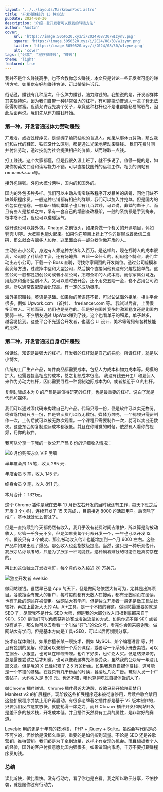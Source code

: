 ```yaml
---
layout: '../../layouts/MarkdownPost.astro'
title: '开发者赚钱的 10 种方法'
pubDate: 2024-08-30
description: '介绍一些开发者可以做到的转钱方法'
author: 'Austin'
cover:
    url: 'https://image.5050520.xyz/i/2024/08/30/w1zynv.png'
    square: 'https://image.5050520.xyz/i/2024/08/30/w1zynv.png'
    twitter: 'https://image.5050520.xyz/i/2024/08/30/w1zynv.png'
    alt: 'cover'
tags: ["分享", "程序员赚钱", "赚钱"]
theme: 'light'
featured: true
---
```


我并不是什么赚钱高手，也不会教你怎么赚钱，本文只是讨论一些开发者可能的赚钱方式。如果你有好的赚钱方法，可以悄悄告诉我。

俗话说，赚钱有几种层次，什么体力赚钱，脑力赚钱的。我想说的是，开发者群体其实很特殊。因为我们自带一种非常强大的杠杆，有可能撬动普通人一辈子也无法获得的财富。但请允许我先卖个关子，毕竟这种杠杆也不是谁都能轻易驾驭的，因此后面再说。我们先从体力赚钱开始。

### 第一种，开发者通过体力劳动赚钱

开发者，或者说程序员，是掌握了编码技能的普通人。如果从事体力劳动，那么我们和古代的鞋匠、铁匠没什么区别，都是通过光荣地劳动来赚钱。
我们花费时间并付出劳动，通过技能为社会提供相应的价值，从而赚取一点钱。

打工赚钱。这个大家都懂，但是我很久没上班了，就不多说了。值得一提的是，如果你的英文口语和读写能力不错，可以直接找国外的远程工作。相关的网站有 remoteok.com等。

接外包赚钱。外包大概分两种，国内的和国外的。

国内的外包多种多样。我们可以主动从淘宝联系程序开发相关的店铺，问他们缺不缺兼职程序员。一般这种店铺都有相应的群聊，我们可以加入并抢单。但是国内的外包实在是卷，一般毕业辅助类单子也只有几百块钱。可以说，非常的血汗了。而且有些人是接单之神，早有一套自己的增删查改框架，一般的系统都是手到擒来。根本卷不过，但也可以碰碰运气。

做开源也可以接外包。Chatgpt 之前很火，如果你做一个相关的开源项目，例如套壳 UI等。大概率也能火起来。如果你在项目上挂上了你的群聊或者微信二维码，那么就会有很多人加你，这里面会有一部分找你做开发的人。

主动出击小公司，身边有人靠这种方法年入百万。是这样的，现在招聘人的成本很高，公司除了付给你工资，还有场地费、五险一金什么的。利用这个特点，我们主动出击小公司。下载一个 Boss 直聘，寻找你家周围的开发岗位。通过公司规模和薪资等方法，过滤掉中型和大型公司，然后挨个直接问他有没有兴趣找接单的。这些公司一般都是初创公司或者小型公司，招聘全职的人成本高。而你家离公司近，用起来和全职区别不大，又可以随时去开会，还不用交五险一金，也不占用公司资源。所以通常匹配度会比较高。有一定的成功概率。

海外兼职赚钱，英语是基础。如果你的英语还不错，可以试试海外接单。相关平台很多，例如 Upwork.com （首推）、 freelancer.com 等。 我试过后者，上面很多印度人。可想而已，他们也是挺卷的。但是好在国外竞争的激烈程度还是比国内要弱一些。不少朋友通过 UpWork赚到了钱。这个也看单子的积累，单子越多，越容易接到。这些平台不光适合开发者，也适合 UI 设计、美术等等拥有各种技能的朋友。

### 第二种，开发者通过自身杠杆赚钱

俗话说，知识是最强大的杠杆。开发者的杠杆就是自己的技能。所谓杠杆，就是以小博大。

传统的工厂生产产品，每件商品都需要成本，包括人力成本和物力成本等。规模的扩大，也需要提高相应的成本，总之复制成本很高。
我没有钱去开工厂和雇佣人来作为劳动力杠杆，因此需要寻找一种复制边际成本为0，或者接近于 0 的杠杆。

复制边际成本为 0 的产品是最值得研究的杠杆，也是最重要的杠杆。说白了就是代码和媒体。

我们可以通过写代码来构建自己的产品。代码只写一份，但是软件可以卖无数份。或者说代码只写一份，但是会员费可以收无数份。媒体方面呢，一个视频只需要制作一次，上传后就可以被无数次观看。一个课程只需要制作一次，就可以卖出无数次。这些东西的复制边际成本都很低。并且在你睡觉的时候，依然有人看你的视频，用你的软件。

我可以分享一下我的一款公开产品 8 份的详细收入情况：

![8 月份购买永久 VIP 明细](https://image.5050520.xyz/i/2024/08/30/uechrf.jpg)

半年度会员 15 笔，收入 285 元。

年度会员 5 笔，收入 145 元。

终身会员 9 笔，收入 891 元。

本月合计： 1321元。

这个 Chrome 插件是我在去年 10 月份左右开发的当时我还有工作，每天下班之后开发 3 个小时，连续开发了 15 天完成，，目前接近 8000 的活跃用户。后面除了推广，基本就没怎么管过了。

但是一直持续到今天都仍然有收入，我几乎没有花费时间去维护，所以算是纯被动收入。尽管一千多元不多，但是如果我每个月都开发一个，一年也可以开发 12 个。假设只有 3 个成功。那么被动收入估计也能增加到一个月 6000 左右。这些产品中如果出现了爆品，那么收入也会指数级提高。当然，这只是一种乐观估计。我展示给你读者的，只是为了展示一种可能性。这种躺着赚钱的可能性是真实存在的。

再比如这位独立开发者老哥，每个月的收入接近 20 万美元。

![独立开发者 levelsio](https://image.5050520.xyz/i/2024/08/30/vfzj8y.jpg)

做网站赚钱。虽然早已是 App 的天下，但是做网站依然大有可为，尤其是出海项目。谷歌搜索有庞大的用户，每时每刻都有无数人在搜索，都有无数网页在阅读，也有无数的网站在被使用。做网站大有学问，但是独立开发者一般还是做工具站比较好，再加上最近大火的 AI。AI+工具，是一个不错的赛道。做网站最重要的就是 SEO 了，尽管我不是什么 SEO 大师，但是我的大部分收入归根到底都来自于 SEO。SEO 是我们可以免费获得访客或者说流量的方式。如果你还不懂 SEO 或者没有点子，那么你可以去看看一个叫做“哥飞”的公众号，看完你会回来感谢我。做网站大有学问，但是基本方向是工具+SEO，可以以后再慢慢分享。

技术自媒体赚钱。如果你擅长某一项技术，例如 MySQL、某个编程语言 等，并且有独到的见解。你就可以录制一个系列课程，或者写一个系列小册去卖钱。可以在掘金、小报童，也可以在哔哩哔哩。也许不好卖，也许没人买。但是结果如何，总是需要尝试之后才知道。也可以像我这样先积累受众，虽然我的公众号一年没几篇文章。但是我的 X 已经积累了 2.5 万的粉丝。如果我想靠自媒体赚钱，这可能是一个不错的基础。在我只有几千粉丝的时候，曾接过几次广告。帮别人发一个广告帖子，大约收入是 800 元。也还不错，咱也算是吃过自媒体饭的人了。

做Chrome 插件赚钱。Chrome 插件最近大洗牌，谷歌已经开始陆续禁用Manifest v2 的扩展程序。现阶段这些扩展程序还未被彻底停用，后续谷歌会禁用这些扩展程序并禁止用户再启动。有很多老牌著名插件都是基于 V2 版本制作的，只要我们反应速度够快，就能抢得一席之力。而且 Chrome 插件开发和网站开发是差不多的技术栈，开发成本低。并且插件天然具有工具的属性，是非常好的赛道。

Levelsio 用的还是十年前的技术栈， PHP + jQuery + Sqlite。虽然会写代码是必不可少的，但恰恰是没那么重要。重要的是如何搞到流量。不论是 SEO 还是谷歌营销、推特营销。我们都是为了拿到流量，这样才有变现的机会。而且根据我个人的经验，国外的客户付费意愿比国内强很多。如果做国内市场，千万不要打算赚程序员的钱。

### 总结

读比听快，做比看快。没有行动力，看了你也是白看。我之所以敢于分享，不怕抄袭，就是赌你没有行动力。